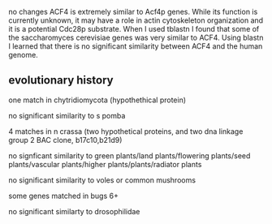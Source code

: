 no changes
ACF4 is extremely similar to Acf4p genes. While its function is currently unknown, it may have a role in actin cytoskeleton organization and it is a potential Cdc28p substrate. When I used tblastn I found that some of the saccharomyces cerevisiae genes was very similar to ACF4. Using blastn I learned that there is no significant similarity between ACF4 and the human genome.

## evolutionary history
one match in chytridiomycota (hypothethical protein)

no significant similarity to s pomba

4 matches in n crassa (two hypothetical proteins, and two dna linkage group 2 BAC clone, b17c10,b21d9)

no signficant similarity to green plants/land plants/flowering plants/seed plants/vascular plants/higher plants/plants/radiator plants

no significant similarity to voles or common mushrooms 

some genes matched in bugs 6+

no significant similarty to drosophilidae
